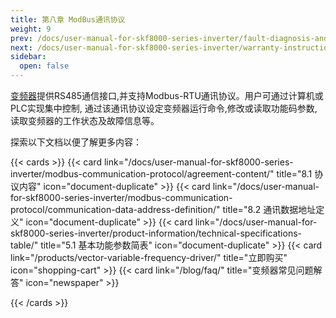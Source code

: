```yaml
---
title: 第八章 ModBus通讯协议
weight: 9
prev: /docs/user-manual-for-skf8000-series-inverter/fault-diagnosis-and-countermeasures/common-faults-and-remediation-procedures/
next: /docs/user-manual-for-skf8000-series-inverter/warranty-instructions/
sidebar:
  open: false
---
```


[变频器](/products/vector-variable-frequency-driver/)提供RS485通信接口,并支持Modbus-RTU通讯协议。用户可通过计算机或PLC实现集中控制, 通过该通讯协议设定变频器运行命令,修改或读取功能码参数,读取变频器的工作状态及故障信息等。



探索以下文档以便了解更多内容：

<!--more-->

{{< cards >}}
 {{< card link="/docs/user-manual-for-skf8000-series-inverter/modbus-communication-protocol/agreement-content/" title="8.1 协议内容" icon="document-duplicate" >}}
  {{< card link="/docs/user-manual-for-skf8000-series-inverter/modbus-communication-protocol/communication-data-address-definition/" title="8.2 通讯数据地址定义" icon="document-duplicate" >}}
  {{< card link="/docs/user-manual-for-skf8000-series-inverter/product-information/technical-specifications-table/" title="5.1 基本功能参数简表" icon="document-duplicate" >}}
 {{< card link="/products/vector-variable-frequency-driver/" title="立即购买" icon="shopping-cart" >}}
  {{< card link="/blog/faq/" title="变频器常见问题解答" icon="newspaper" >}}

{{< /cards >}}
